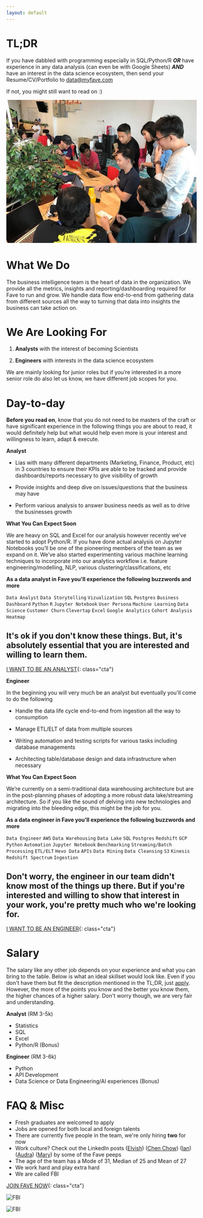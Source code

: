 ```yaml
---
layout: default
---
```


<!-- ## [Fave](http://careers.myfave.com/) Business Intelligence (Data) Team is Hiring! -->

# TL;DR

If you have dabbled with programming especially in SQL/Python/R ***OR*** have experience in any data analysis (can even be with Google Sheets) ***AND*** have an interest in the data science ecosystem, then send your Resume/CV/Portfolio to [data@myfave.com]()

If not, you might still want to read on :)

![FBI](/assets/images/fbi.png)

# What We Do

The business intelligence team is the heart of data in the organization. We provide all the metrics, insights and reporting/dashboarding required for Fave to run and grow. We handle data flow end-to-end from gathering data from different sources all the way to turning that data into insights the business can take action on.

# We Are Looking For

1. **Analysts** with the interest of becoming Scientists 

2. **Engineers** with interests in the data science ecosystem

We are mainly looking for junior roles but if you’re interested in a more senior role do also let us know, we have different job scopes for you.

# Day-to-day

**Before you read on**, know that you do not need to be masters of the craft or have significant experience in the following things you are about to read, it would definitely help but what would help even more is your interest and willingness to learn, adapt & execute.

**Analyst**

- Lias with many different departments (Marketing, Finance, Product, etc) in 3 countries to ensure their KPIs are able to be tracked and provide dashboards/reports necessary to give visibility of growth

- Provide insights and deep dive on issues/questions that the business may have

- Perform various analysis to answer business needs as well as to drive the businesses growth 

**What You Can Expect Soon**

We are heavy on SQL and Excel for our analysis however recently we’ve started to adopt Python/R. If you have done actual analysis on Jupyter Notebooks you’ll be one of the pioneering members of the team as we expand on it. We’ve also started experimenting various machine learning techniques to incorporate into our analytics workflow i.e. feature engineering/modelling, NLP, various clustering/classifications, etc

**As a data analyst in Fave you'll experience the following buzzwords and more**

```Data Analyst``` ```Data Storytelling``` ```Vizualization``` ```SQL```  ```Postgres``` ```Business Dashboard``` ```Python``` ```R``` ```Jupyter Notebook``` ```User Persona``` ```Machine Learning``` ```Data Science``` ```Customer Churn``` ```Clevertap``` ```Excel``` ```Google Analytics``` ```Cohort Analysis Heatmap```

## It's ok if you don't know these things. But, it's absolutely essential that you are interested and willing to learn them.

[I WANT TO BE AN ANALYST](/interested){: class="cta"}

**Engineer**

In the beginning you will very much be an analyst but eventually you'll come to do the following

- Handle the data life cycle end-to-end from ingestion all the way to consumption

- Manage ETL/ELT of data from multiple sources

- Writing automation and testing scripts for various tasks including database managements

- Architecting table/database design and data infrastructure when necessary

**What You Can Expect Soon**

We’re currently on a semi-traditional data warehousing architecture but are in the post-planning phases of adopting a more robust data lake/streaming architecture. So if you like the sound of delving into new technologies and migrating into the bleeding edge, this might be the job for you.

**As a data engineer in Fave you'll experience the following buzzwords and more**

```Data Engineer``` ```AWS``` ```Data Warehousing``` ```Data Lake``` ```SQL```  ```Postgres``` ```Redshift``` ```GCP``` ```Python``` ```Automation``` ```Jupyter Notebook``` ```Benchmarking``` ```Streaming/Batch Processing``` ```ETL/ELT``` ```Hevo Data``` ```APIs``` ```Data Mining``` ```Data Cleansing``` ```S3``` ```Kinesis``` ```Redshift Spectrum``` ```Ingestion```

## Don't worry, the engineer in our team didn't know most of the things up there. But if you're interested and willing to show that interest in your work, you're pretty much who we're looking for.

[I WANT TO BE AN ENGINEER](/interested){: class="cta"}

# Salary

The salary like any other job depends on your experience and what you can bring to the table. Below is what an ideal skillset would look like. Even if you don't have them but fit the description mentioned in the TL;DR, just [apply](/interested). However, the more of the points you know and the better you know them, the higher chances of a higher salary. Don't worry though, we are very fair and understanding.

**Analyst** (RM 3-5k)
- Statistics
- SQL
- Excel
- Python/R (Bonus)

**Engineer** (RM 3-6k)
- Python
- API Development
- Data Science or Data Engineering/AI experiences (Bonus)

# FAQ & Misc

- Fresh graduates are welcomed to apply
- Jobs are opened for both local and foreign talents
- There are currently five people in the team, we're only hiring **two** for now
- Work culture? Check out the LinkedIn posts ([Elvish](https://www.linkedin.com/in/elvish-sew-poi-ling-%E8%90%A7%E7%90%A3%E9%9C%96-6a5a6627/detail/recent-activity/shares/)) ([Chen Chow](https://www.linkedin.com/in/chyeoh/detail/recent-activity/shares/)) ([Ian](https://www.linkedin.com/in/sufianrosli/detail/recent-activity/shares/)) ([Audra](https://www.linkedin.com/in/audrapakalnyte/detail/recent-activity/shares/)) ([Mary](https://www.linkedin.com/in/maryjaneolores/detail/recent-activity/shares/)) by some of the Fave peeps
- The age of the team has a Mode of 31, Median of 25 and Mean of 27
- We work hard and play extra hard
- We are called FBI

[JOIN FAVE NOW](/interested){: class="cta"}

![FBI](/assets/images/fbiii.png)

![FBI](/assets/images/fbiib.png)